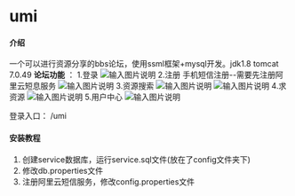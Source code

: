 # umi

#### 介绍
一个可以进行资源分享的bbs论坛，使用ssml框架+mysql开发。jdk1.8  tomcat 7.0.49
 **论坛功能** ：
1.登录
![输入图片说明](https://images.gitee.com/uploads/images/2021/0324/121052_a0545c2e_8843053.png "屏幕截图.png")
2.注册  手机短信注册--需要先注册阿里云短息服务
![输入图片说明](https://images.gitee.com/uploads/images/2021/0324/121132_ca4328bc_8843053.png "屏幕截图.png")
3.资源搜索
![输入图片说明](https://images.gitee.com/uploads/images/2021/0324/120932_cc1445e0_8843053.jpeg "主页.jpg")
![输入图片说明](https://images.gitee.com/uploads/images/2021/0324/120952_f5e701e0_8843053.jpeg "搜索页面.jpg")
4.求资源
![输入图片说明](https://images.gitee.com/uploads/images/2021/0324/121310_d9ea0a61_8843053.png "屏幕截图.png")
5.用户中心
![输入图片说明](https://images.gitee.com/uploads/images/2021/0324/121630_6a8d4796_8843053.png "屏幕截图.png")

登录入口：  /umi

#### 安装教程

1.  创建service数据库，运行service.sql文件(放在了config文件夹下)
2.  修改db.properties文件
3.  注册阿里云短信服务，修改config.properties文件


